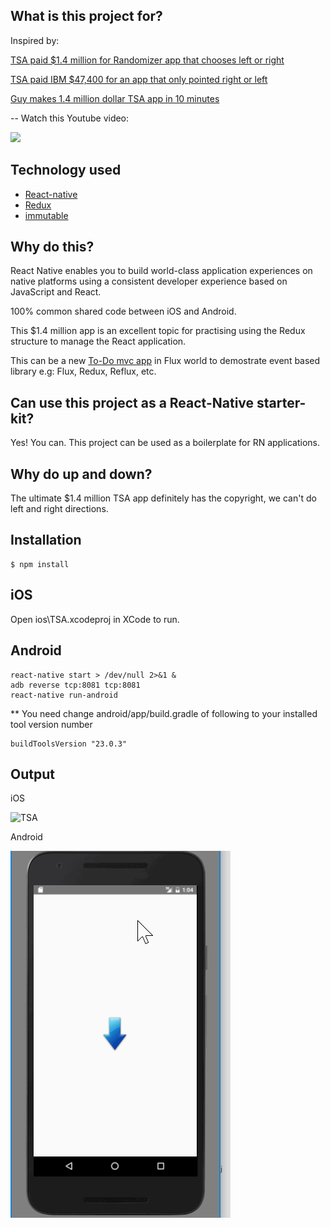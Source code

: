 ## What is this project for?

Inspired by:

[TSA paid $1.4 million for Randomizer app that chooses left or right](http://www.geek.com/apps/tsa-paid-1-4-million-for-randomizer-app-that-chooses-left-or-right-1651337/)

[TSA paid IBM $47,400 for an app that only pointed right or left](http://mashable.com/2016/04/04/tsa-ibm-randomizer-app/#aPKBU.b62Pqw)

[Guy makes 1.4 million dollar TSA app in 10 minutes](https://www.reddit.com/r/videos/comments/4deagz/)

-- Watch this Youtube video:

[<img src="./youtube.png">](https://youtu.be/P_KmFJ2gGzw)


## Technology used

* [React-native](https://github.com/facebook/react-native)
* [Redux](https://github.com/reactjs/redux)
* [immutable](https://facebook.github.io/immutable-js/)

## Why do this?

React Native enables you to build world-class application experiences on native platforms using a consistent developer experience based on JavaScript and React. 

100% common shared code between iOS and Android.

This $1.4 million app is an excellent topic for practising using the Redux structure to manage the React application.

This can be a new [To-Do mvc app](https://github.com/tastejs/todomvc) in Flux world to demostrate event based library e.g: Flux, Redux, Reflux, etc.

## Can use this project as a React-Native starter-kit?

Yes! You can. This project can be used as a boilerplate for RN applications.

## Why do up and down?

The ultimate $1.4 million TSA app definitely has the copyright, we can't do left and right directions.


## Installation 

```
$ npm install 
```

## iOS

Open ios\TSA.xcodeproj in XCode to run.

## Android


```
react-native start > /dev/null 2>&1 &
adb reverse tcp:8081 tcp:8081
react-native run-android

```
** You need change  android/app/build.gradle of following to your installed tool version number

```
buildToolsVersion "23.0.3"
```

## Output

iOS

![TSA](./tsa.gif)

Android

![Android](./android.gif)